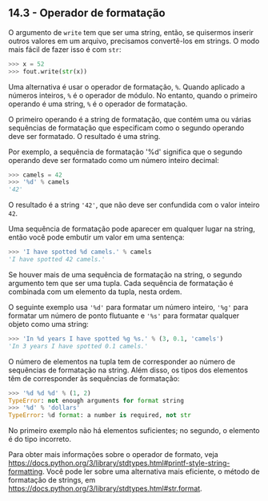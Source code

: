## 14.3 - Operador de formatação

O argumento de `write` tem que ser uma string, então, se quisermos inserir outros valores em um arquivo, precisamos convertê-los em strings. O modo mais fácil de fazer isso é com `str`:

```python
>>> x = 52
>>> fout.write(str(x))
```

Uma alternativa é usar o operador de formatação, `%`. Quando aplicado a números inteiros, `%` é o operador de módulo. No entanto, quando o primeiro operando é uma string, `%` é o operador de formatação.

O primeiro operando é a string de formatação, que contém uma ou várias sequências de formatação que especificam como o segundo operando deve ser formatado. O resultado é uma string.

Por exemplo, a sequência de formatação '%d' significa que o segundo operando deve ser formatado como um número inteiro decimal:

```python
>>> camels = 42
>>> '%d' % camels
'42'
```

O resultado é a string `'42'`, que não deve ser confundida com o valor inteiro `42`.

Uma sequência de formatação pode aparecer em qualquer lugar na string, então você pode embutir um valor em uma sentença:

```python
>>> 'I have spotted %d camels.' % camels
'I have spotted 42 camels.'
```

Se houver mais de uma sequência de formatação na string, o segundo argumento tem que ser uma tupla. Cada sequência de formatação é combinada com um elemento da tupla, nesta ordem.

O seguinte exemplo usa `'%d'` para formatar um número inteiro, `'%g'` para formatar um número de ponto flutuante e `'%s'` para formatar qualquer objeto como uma string:

```python
>>> 'In %d years I have spotted %g %s.' % (3, 0.1, 'camels')
'In 3 years I have spotted 0.1 camels.'
```

O número de elementos na tupla tem de corresponder ao número de sequências de formatação na string. Além disso, os tipos dos elementos têm de corresponder às sequências de formatação:

```python
>>> '%d %d %d' % (1, 2)
TypeError: not enough arguments for format string
>>> '%d' % 'dollars'
TypeError: %d format: a number is required, not str
```

No primeiro exemplo não há elementos suficientes; no segundo, o elemento é do tipo incorreto.

Para obter mais informações sobre o operador de formato, veja https://docs.python.org/3/library/stdtypes.html#printf-style-string-formatting. Você pode ler sobre uma alternativa mais eficiente, o método de formatação de strings, em https://docs.python.org/3/library/stdtypes.html#str.format.
